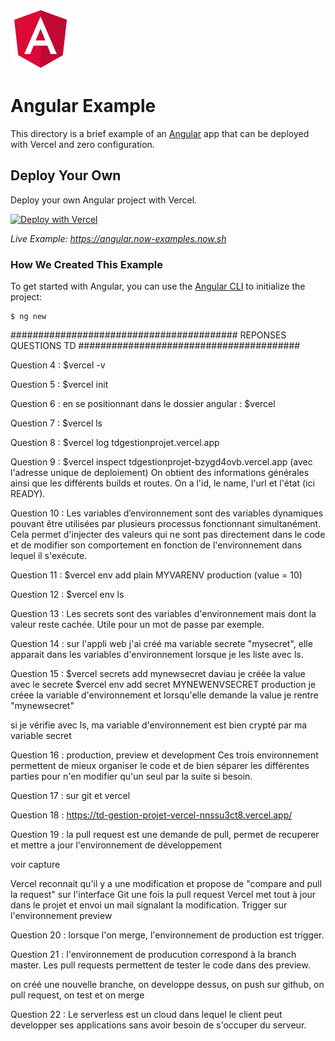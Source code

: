 ![Angular Logo](https://github.com/vercel/vercel/blob/master/packages/frameworks/logos/angular.svg)

# Angular Example

This directory is a brief example of an [Angular](https://angular.io/) app that can be deployed with Vercel and zero configuration.

## Deploy Your Own

Deploy your own Angular project with Vercel.

[![Deploy with Vercel](https://vercel.com/button)](https://vercel.com/import/project?template=https://github.com/vercel/vercel/tree/master/examples/angular)

_Live Example: https://angular.now-examples.now.sh_

### How We Created This Example

To get started with Angular, you can use the [Angular CLI](https://cli.angular.io/) to initialize the project:

```shell
$ ng new
```


######################################### REPONSES QUESTIONS TD ########################################

Question 4 :	$vercel -v

Question 5 : 	$vercel init

Question 6 : 	en se positionnant dans le dossier angular : $vercel

Question 7 : 	$vercel ls

Question 8 : 	$vercel log tdgestionprojet.vercel.app

Question 9 : 	$vercel inspect tdgestionprojet-bzygd4ovb.vercel.app (avec l'adresse unique de deploiement)
On obtient des informations générales ainsi que les différents builds et routes. 
On a l'id, le name, l'url et l'état (ici READY).

Question 10 : 	Les variables d’environnement sont des variables dynamiques 
pouvant être utilisées par plusieurs processus fonctionnant simultanément. 
Cela permet d'injecter des valeurs qui ne sont pas directement dans le code et de modifier son comportement 
en fonction de l'environnement dans lequel il s'exécute.

Question 11 : 	$vercel env add plain MYVARENV production  (value = 10)

Question 12 : 	$vercel env ls

Question 13 : 	Les secrets sont des variables d'environnement mais dont la valeur 
reste cachée. Utile pour un mot de passe par exemple.

Question 14 : 	sur l'appli web j'ai créé ma variable secrete "mysecret", elle apparait dans les variables
d'environnement lorsque je les liste avec ls.

Question 15 : 	$vercel secrets add mynewsecret daviau   je créée la value avec le secrete
$vercel env add secret MYNEWENVSECRET production   je créee la variable d'environnement 
et lorsqu'elle demande la value je rentre "mynewsecret" 

si je vérifie avec ls, ma variable d'environnement est bien crypté par ma variable secret

Question 16 : 	production, preview et development
Ces trois environnement permettent de mieux organiser le code et de bien séparer les 
différentes parties pour n'en modifier qu'un seul par la suite si besoin.

Question 17 : 	sur git et vercel

Question 18 :	https://td-gestion-projet-vercel-nnssu3ct8.vercel.app/

Question 19 : 	la pull request est une demande de pull, permet de recuperer et 
mettre a jour l'environnement de développement 

voir capture

Vercel reconnait qu'il y a une modification et propose de "compare and pull la request" sur l'interface Git
une fois la pull request Vercel met tout à jour dans le projet et envoi un mail signalant la modification. 
Trigger sur l'environnement preview

Question 20 :	lorsque l'on merge, l'environnement de production est trigger. 

Question 21 : 	l'environnement de producution correspond à la branch master.
Les pull requests permettent de tester le code dans des preview.

on créé une nouvelle branche, on developpe dessus, on push sur github, on pull request, on test et on merge

Question 22 : 	Le serverless est un cloud dans lequel le client peut developper 
ses applications sans avoir besoin de s'occuper du serveur.
 



